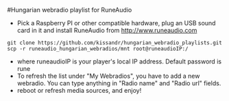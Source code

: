 #Hungarian webradio playlist for RuneAudio

- Pick a Raspberry PI or other compatible hardware, plug an USB sound card in it and install RuneAudio from http://www.runeaudio.com 
```
git clone https://github.com/kissandr/hungarian_webradio_playlists.git
scp -r runeaudio_hungarian_webradios/mnt root@runeaudioIP:/
```
- where runeaudioIP is your player's local IP address. Default password is rune
- To refresh the list under "My Webradios", you have to add a new webradio. You can type anything in "Radio name" and "Radio url" fields.
- reboot or refresh media sources, and enjoy!

